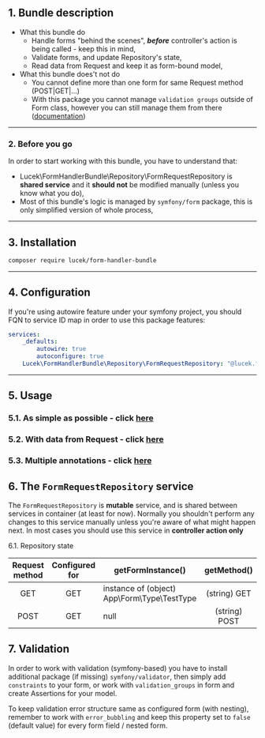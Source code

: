 ## 1. Bundle description
- What this bundle do
    - Handle forms "behind the scenes", ***before*** controller's action is being called - keep this in mind,
    - Validate forms, and update Repository's state,
    - Read data from Request and keep it as form-bound model,
- What this bundle does't not do
    - You cannot define more than one form for same Request method (POST|GET|...)
    - With this package you cannot manage `validation groups` outside of Form class, however you can still manage them from there ([documentation](https://symfony.com/doc/current/form/validation_groups.html)) 
___
### 2. Before you go
In order to start working with this bundle, you have to understand that:
- Lucek\FormHandlerBundle\Repository\FormRequestRepository is **shared service** and it **should not** be modified manually (unless you know what you do),
- Most of this bundle's logic is managed by `symfony/form` package, this is only simplified version of whole process,
___
## 3. Installation 
```bash
composer require lucek/form-handler-bundle
```
___
## 4. Configuration
If you're using autowire feature under your symfony project, you should FQN to service ID map in order to use this package features:
```yaml
services:
    _defaults:
        autowire: true
        autoconfigure: true
    Lucek\FormHandlerBundle\Repository\FormRequestRepository: "@lucek.form_handler.repository.form_request_repository"
```
___
## 5. Usage
### 5.1. As simple as possible - click [here](/doc/simple.md)
### 5.2. With data from Request - click [here](/doc/data_from_request.md)
### 5.3. Multiple annotations - click [here](/doc/multiple_annotations.md)

## 6. The `FormRequestRepository` service
The `FormRequestRepository` is **mutable** service, and is shared between services in container (at least for now). Normally you shouldn't perform any changes to this service manually unless you're aware of what might happen next. In most cases you should use this service in **controller action only**

6.1. Repository state

| Request method | Configured for | getFormInstance()        | getMethod()          | getData()                         | isSubmitted() | isValid() | isFresh() | getValidation() |
| :--------------: | :--------------: | ------------------------ |:---------------------:| --------------------------------:| -------------:| ---------:| ---------:| ---------------:|
| GET | GET | instance of (object) App\Form\Type\TestType      | (string) GET | model | true | true | false | (array) [] |
| POST | GET | null      | (string) POST | null | false | true | true | (array) [] |


## 7. Validation
In order to work with validation (symfony-based) you have to install additional package (if missing) `symfony/validator`, then simply add `constraints` to your form, or work with `validation_groups` in form and create Assertions for your model.

To keep validation error structure same as configured form (with nesting), remember to work with `error_bubbling` and keep this property set to `false` (default value) for every form field / nested form.
